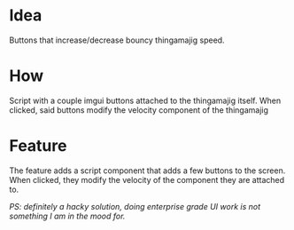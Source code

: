 # Idea
Buttons that increase/decrease bouncy thingamajig speed.

# How
Script with a couple imgui buttons attached to the thingamajig itself. When clicked, said buttons modify the velocity component of the thingamajig

# Feature
The feature adds a script component that adds a few buttons to the screen. When clicked, they modify the velocity of the component they are attached to.

*PS: definitely a hacky solution, doing enterprise grade UI work is not something I am in the mood for.*
